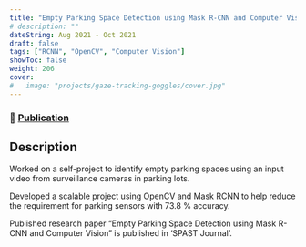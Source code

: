 ```yaml
---
title: "Empty Parking Space Detection using Mask R-CNN and Computer Vision"
# description: ""
dateString: Aug 2021 - Oct 2021
draft: false
tags: ["RCNN", "OpenCV", "Computer Vision"]
showToc: false
weight: 206
cover:
#   image: "projects/gaze-tracking-goggles/cover.jpg"
---
```


<!-- > Presented in the 4th International and 19th National Conference on Machine and Mechanisms (**iNaCoMM 2019**)

> Published in the **Springer 2019** -->

### 🔗 [Publication](https://spast.org/techrep/article/view/865//)

## Description

Worked on a self-project to identify empty parking spaces using an input video from surveillance cameras in parking lots.

Developed a scalable project using OpenCV and Mask RCNN to help reduce the requirement for parking sensors
with 73.8 % accuracy.

Published research paper “Empty Parking Space Detection using Mask R-CNN and Computer Vision” is published in ‘SPAST Journal’.

<!--
The aim of the project was to build goggles which could find where the user was looking (gaze), the category of object the user was looking at, and the duration of attention on that object. The goggles had 3 camera modules, one on each eye to track the pupil movement and the third one for mapping the gaze to the real world. Thresholding was used to detect the pupils and contours were used to find its centre. Various important parameters such as pupil velocity, acceleration, and fixation time were calculated for further statistical analysis. **Single Shot Descriptor**, with **VGG16** as backbone, was used to detect the objects the user was gazing at. Additionally, a GUI was made using **TkInter** for ease of use.

![](/projects/gaze-tracking-goggles/img1.jpg) -->
